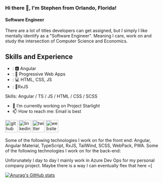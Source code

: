 ### Hi there 👋, I'm Stephen from Orlando, Florida!
#### Software Engineer


There are a lot of titles developers can get assigned, but I simply I like mentally identify as a "Software Engineer". Meaning I care, work on and study the intersection of Computer Science and Economics.

## Skills and Experience
* : 🅰️ Angular
* : 📱 Progressive Web Apps
* : 💻 HTML, CSS, JS
* : 🔁RxJS

Skills: Angular / TS / JS / HTML / CSS / SCSS

- 🔭 I’m currently working on Project Starlight 
- 📫 How to reach me: Email is best 

[<img src='https://cdn.jsdelivr.net/npm/simple-icons@3.0.1/icons/github.svg' alt='github' height='40'>](https://github.com/smoreira1)  [<img src='https://cdn.jsdelivr.net/npm/simple-icons@3.0.1/icons/linkedin.svg' alt='linkedin' height='40'>](https://www.linkedin.com/in/linkedin.com/in/stephenmoreira/)  [<img src='https://cdn.jsdelivr.net/npm/simple-icons@3.0.1/icons/twitter.svg' alt='twitter' height='40'>](https://twitter.com/@stephendmoreira)  [<img src='https://cdn.jsdelivr.net/npm/simple-icons@3.0.1/icons/icloud.svg' alt='website' height='40'>](https://smoreira1.github.io/)  



Some of the following technologies I work on for the front end:  Angular, Angular Material, TypeScript, RxJS, TailWind, SCSS, WebPack, PWA.
Some of the following technologies I work on for the back-end: 


Unforunately I day to day I mainly work in Azure Dev Ops for my personal company project. Maybe there is a way I can eventually flex that here =[

[![Anurag's GitHub stats](https://github-readme-stats.vercel.app/api?username=smoreira1&count_private=true&show_icons=true&theme=dracula)](https://github.com/anuraghazra/github-readme-stats)

